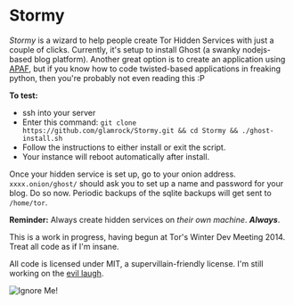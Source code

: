 Stormy
=========

*Stormy* is a wizard to help people create Tor Hidden Services with just a couple of clicks. Currently, it's setup to install Ghost (a swanky nodejs-based blog platform). Another great option is to create an application using [APAF](https://apaf.readthedocs.org/en/latest/), but if you know how to code twisted-based applications in freaking python, then you're probably not even reading this :P

**To test:**
* ssh into your server
* Enter this command: `git clone https://github.com/glamrock/Stormy.git && cd Stormy && ./ghost-install.sh`
* Follow the instructions to either install or exit the script.
* Your instance will reboot automatically after install.

Once your hidden service is set up, go to your onion address. `xxxx.onion/ghost/` should ask you to set up a name and password for your blog. Do so now. Periodic backups of the sqlite backups will get sent to `/home/tor`.

**Reminder:** Always create hidden services on *their own machine*. ***Always***.

This is a work in progress, having begun at Tor's Winter Dev Meeting 2014. Treat all code as if I'm insane.

All code is licensed under MIT, a supervillain-friendly license. I'm still working on the [evil laugh](http://www.youtube.com/watch?v=IGqwqxRF598).

![Ignore Me!](http://i.imgur.com/1xV099o.jpg)

